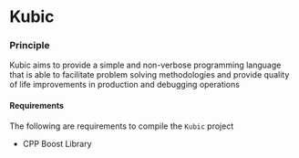 <!--
  TODO -- clean and refine README to include more information about the core essence of Kubic,
          language snippets, requirements, how to compile, etc...
  -->

# Kubic

### Principle
Kubic aims to provide a simple and non-verbose programming language that is able to facilitate
problem solving methodologies and provide quality of life improvements in production and debugging
operations


#### Requirements
The following are requirements to compile the `Kubic` project
*  CPP Boost Library
